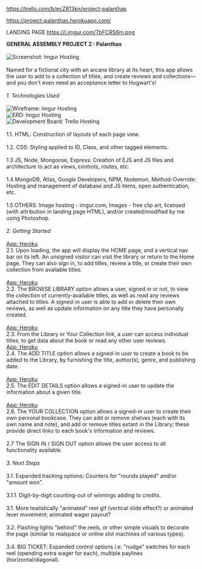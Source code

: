 https://trello.com/b/ecZR13kn/project-palanthas

https://project-palanthas.herokuapp.com/

LANDING PAGE https://i.imgur.com/7bFCRS6m.png



**GENERAL ASSEMBLY PROJECT 2 : Palanthas**\
\
![Screenshot: Imgur Hosting](https://i.imgur.com/7bFCRS6m.png)\
\
    Named for a fictional city with an arcane library at its heart, this app allows the user to add to a collection of titles, and create reviews and collections—and you don't even need an acceptance letter to Hogwart's!\
\
*1. Technologies Used*\
\
![Wireframe: Imgur Hosting](https://i.imgur.com/rBsUWK8m.jpg)\
![ERD: Imgur Hosting](https://i.imgur.com/t7qZjB7m.png)\
![Development Board: Trello Hosting](https://trello.com/b/ecZR13kn/project-palanthas)\
\
    1.1. HTML: Construction of layouts of each page view.\
\
    1.2. CSS: Styling applied to ID, Class, and other tagged elements.\
\
    1.3 JS, Node, Mongoose, Express: Creation of EJS and JS files and architecture to act as views, controls, routes, etc.\
\
    1.4 MongoDB, Atlas, Google Developers, NPM, Nodemon, Method-Override: Hosting and management of database and JS items, open authentication, etc.\
\
    1.5 OTHERS: Image hosting - imgur.com; Images - free clip art, licensed (with attribution in landing page HTML), and/or created/modified by me using Photoshop.\
\
*2. Getting Started*\
\
[App: Heroku](https://project-palanthas.herokuapp.com/)\
    2.1. Upon loading, the app will display the HOME page, and a vertical nav bar on its left. An unsigned visitor can visit the library or return to the Home page. They can also sign in, to add titles, review a title, or create their own collection from available titles.\
\
[App: Heroku](https://i.imgur.com/eZWNMWem.png)\
    2.2. The BROWSE LIBRARY option allows a user, signed in or not, to view the collection of currently-available titles, as well as read any reviews attached to titles. A signed-in user is able to add or delete their own reviews, as well as update information on any title they have personally created.\
\
[App: Heroku](https://i.imgur.com/WXi8jeYm.png)\
    2.3. From the Library or Your Collection link, a user can access individual titles, to get data about the book or read any other user reviews.
\
[App: Heroku](https://i.imgur.com/QnnQrEgm.png)\
    2.4. The ADD TITLE option allows a signed-in user to create a book to be added to the Library, by furnishing the title, author(s), genre, and publishing date.\
\
[App: Heroku](https://i.imgur.com/9L3MjlVm.png)\
    2.5. The EDIT DETAILS option allows a signed-in user to update the information about a given title.\
\
[App: Heroku](https://i.imgur.com/QHCeYGPm.png)\
    2.6. The YOUR COLLECTION option allows a signed-in user to create their own personal bookcase. They can add or remove shelves (each with its own name and note), and add or remove titles extant in the Library; these provide direct links to each book's information and reviews.\
\
    2.7 The SIGN IN / SIGN OUT option allows the user access to all functionality available.\
\
*3. Next Steps*\
\
    3.1. Expanded tracking options: Counters for "rounds played" and/or "amount won".\
\
    3.1.1. Digit-by-digit counting-out of winnings adding to credits.\
\
    3.1. More realistically "animated" reel gif (vertical slide effect?) or animated lever movement; animated wager payout?\
\
    3.2. Flashing lights "behind" the reels, or other simple visuals to decorate the page (similar to realspace or online slot machines of various types).\
\
    3.4. BIG TICKET: Expanded control options i.e. "nudge" switches for each reel (spending extra wager for each), multiple paylines (horizontal/diagonal).
    
